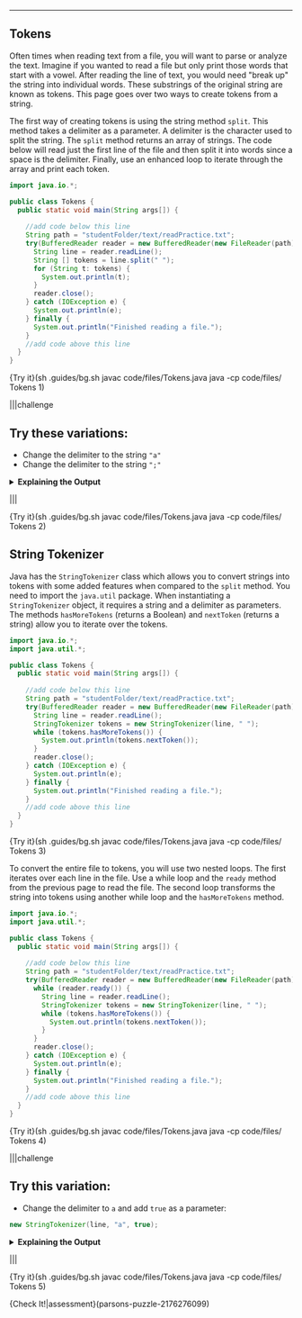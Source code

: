 ----------

## Tokens

Often times when reading text from a file, you will want to parse or analyze the text. Imagine if you wanted to read a file but only print those words that start with a vowel. After reading the line of text, you would need "break up" the string into individual words. These substrings of the original string are known as tokens. This page goes over two ways to create tokens from a string.

The first way of creating tokens is using the string method `split`. This method takes a delimiter as a parameter. A delimiter is the character used to split the string. The `split` method returns an array of strings. The code below will read just the first line of the file and then split it into words since a space is the delimiter. Finally, use an enhanced loop to iterate through the array and print each token.

```java
import java.io.*;

public class Tokens {
  public static void main(String args[]) {
    
    //add code below this line
    String path = "studentFolder/text/readPractice.txt";
    try(BufferedReader reader = new BufferedReader(new FileReader(path))) {
      String line = reader.readLine();
      String [] tokens = line.split(" ");
      for (String t: tokens) {
        System.out.println(t);
      }
      reader.close();
    } catch (IOException e) {
      System.out.println(e);
    } finally {
      System.out.println("Finished reading a file.");
    }
    //add code above this line 
  }
}
```

{Try it}(sh .guides/bg.sh javac code/files/Tokens.java java -cp code/files/ Tokens 1)

|||challenge
## Try these variations:
* Change the delimiter to the string `"a"`
* Change the delimiter to the string `";"`

<details>
  <summary><strong>Explaining the Output</strong></summary>
  Notice that when the delimiter is <code>"a"</code> that the letter "a" no longer appears in the tokens. When the delimiter does not appear in the line of text, then one token (the original line of text) is made.
</details>

|||

{Try it}(sh .guides/bg.sh javac code/files/Tokens.java java -cp code/files/ Tokens 2)

## String Tokenizer

Java has the `StringTokenizer` class which allows you to convert strings into tokens with some added features when compared to the `split` method. You need to import the `java.util` package. When instantiating a `StringTokenizer` object, it requires a string and a delimiter as parameters. The methods `hasMoreTokens` (returns a Boolean) and `nextToken` (returns a string) allow you to iterate over the tokens.

```java
import java.io.*;
import java.util.*;

public class Tokens {
  public static void main(String args[]) {
    
    //add code below this line
    String path = "studentFolder/text/readPractice.txt";
    try(BufferedReader reader = new BufferedReader(new FileReader(path))) {
      String line = reader.readLine();
      StringTokenizer tokens = new StringTokenizer(line, " ");
      while (tokens.hasMoreTokens()) {
        System.out.println(tokens.nextToken());
      }
      reader.close();
    } catch (IOException e) {
      System.out.println(e);
    } finally {
      System.out.println("Finished reading a file.");
    }
    //add code above this line 
  }
}
```

{Try it}(sh .guides/bg.sh javac code/files/Tokens.java java -cp code/files/ Tokens 3)

To convert the entire file to tokens, you will use two nested loops. The first iterates over each line in the file. Use a while loop and the `ready` method from the previous page to read the file. The second loop transforms the string into tokens using another while loop and the `hasMoreTokens` method.

```java
import java.io.*;
import java.util.*;

public class Tokens {
  public static void main(String args[]) {
    
    //add code below this line
    String path = "studentFolder/text/readPractice.txt";
    try(BufferedReader reader = new BufferedReader(new FileReader(path))) {
      while (reader.ready()) {
        String line = reader.readLine();
        StringTokenizer tokens = new StringTokenizer(line, " ");
        while (tokens.hasMoreTokens()) {
          System.out.println(tokens.nextToken());
        }
      }
      reader.close();
    } catch (IOException e) {
      System.out.println(e);
    } finally {
      System.out.println("Finished reading a file.");
    }
    //add code above this line 
  }
}
```

{Try it}(sh .guides/bg.sh javac code/files/Tokens.java java -cp code/files/ Tokens 4)

|||challenge
## Try this variation:
* Change the delimiter to `a` and add `true` as a parameter:
```java
new StringTokenizer(line, "a", true);
```

<details>
  <summary><strong>Explaining the Output</strong></summary>
  The Boolean `true` means that delimiter will be included with the tokens. The delimiters will be their own token. Delimiters are always excluded from the tokens when using `split`.
</details>

|||

{Try it}(sh .guides/bg.sh javac code/files/Tokens.java java -cp code/files/ Tokens 5)

{Check It!|assessment}(parsons-puzzle-2176276099)
